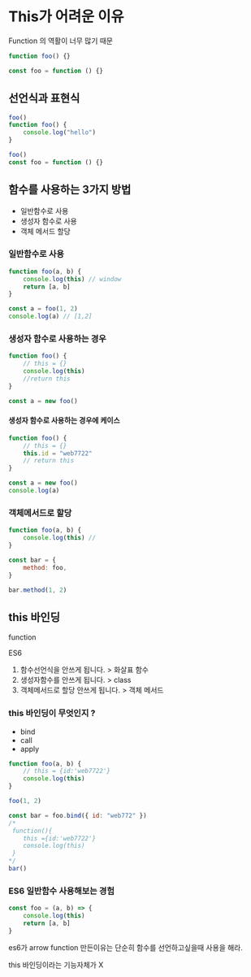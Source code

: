 # This가 어려운 이유

Function 의 역활이 너무 많기 때문

```js
function foo() {}

const foo = function () {}
```

## 선언식과 표현식

```js
foo()
function foo() {
    console.log("hello")
}

foo()
const foo = function () {}
```

## 함수를 사용하는 3가지 방법

-   일반함수로 사용
-   생성자 함수로 사용
-   객체 메서드 할당

### 일반함수로 사용

```js
function foo(a, b) {
    console.log(this) // window
    return [a, b]
}

const a = foo(1, 2)
console.log(a) // [1,2]
```

### 생성자 함수로 사용하는 경우

```js
function foo() {
    // this = {}
    console.log(this)
    //return this
}

const a = new foo()
```

#### 생성자 함수로 사용하는 경우에 케이스

```js
function foo() {
    // this = {}
    this.id = "web7722"
    // return this
}

const a = new foo()
console.log(a)
```

### 객체메서드로 할당

```js
function foo(a, b) {
    console.log(this) //
}

const bar = {
    method: foo,
}

bar.method(1, 2)
```

## this 바인딩

function

ES6

1. 함수선언식을 안쓰게 됩니다. > 화살표 함수
2. 생성자함수를 안쓰게 됩니다. > class
3. 객체메서드로 할당 안쓰게 됩니다. > 객체 메서드

### this 바인딩이 무엇인지 ?

-   bind
-   call
-   apply

```js
function foo(a, b) {
    // this = {id:'web7722'}
    console.log(this)
}

foo(1, 2)

const bar = foo.bind({ id: "web772" })
/*
 function(){ 
    this ={id:'web7722'}
    console.log(this)
 }
*/
bar()
```

### ES6 일반함수 사용해보는 경험

```js
const foo = (a, b) => {
    console.log(this)
    return [a, b]
}
```

es6가 arrow function 만든이유는
단순히 함수를 선언하고싶을때 사용을 해라.

this 바인딩이라는 기능자체가 X

